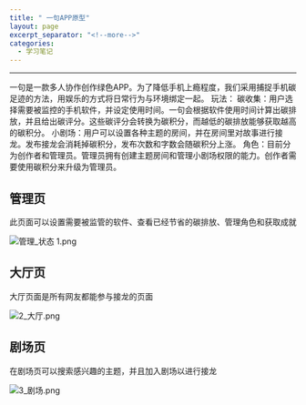 ```yaml
---
title: " 一句APP原型"
layout: page
excerpt_separator: "<!--more-->"
categories:
  - 学习笔记
---
```

> 

<!--more-->


---
一句是一款多人协作创作绿色APP。为了降低手机上瘾程度，我们采用捕捉手机碳足迹的方法，用娱乐的方式将日常行为与环境绑定一起。
玩法：
碳收集：用户选择需要被监控的手机软件，并设定使用时间。一句会根据软件使用时间计算出碳排放，并且给出碳评分。这些碳评分会转换为碳积分，而越低的碳排放能够获取越高的碳积分。
小剧场：用户可以设置各种主题的房间，并在房间里对故事进行接龙。发布接龙会消耗掉碳积分，发布次数和字数会随碳积分上涨。
角色：目前分为创作者和管理员。管理员拥有创建主题房间和管理小剧场权限的能力。创作者需要使用碳积分来升级为管理员。

## 管理页 ##
此页面可以设置需要被监管的软件、查看已经节省的碳排放、管理角色和获取成就

![管理_状态 1.png](https://gitee.com/kg2000/kg2000/raw/gh-pages/assets/images/%E7%AE%A1%E7%90%86_%E7%8A%B6%E6%80%81%201.png)


## 大厅页 ##
大厅页面是所有网友都能参与接龙的页面

![2_大厅.png](https://gitee.com/kg2000/kg2000/raw/gh-pages/assets/images/2_%E5%A4%A7%E5%8E%85.png)


## 剧场页 ##
在剧场页可以搜索感兴趣的主题，并且加入剧场以进行接龙

![3_剧场.png](https://gitee.com/kg2000/kg2000/raw/gh-pages/assets/images/3_%E5%89%A7%E5%9C%BA.png)